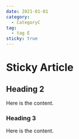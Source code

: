 ```yaml
---
date: 2021-01-01
category:
  - CategoryC
tag:
  - tag E
sticky: true
---
```


# Sticky Article

## Heading 2

Here is the content.

### Heading 3

Here is the content.
